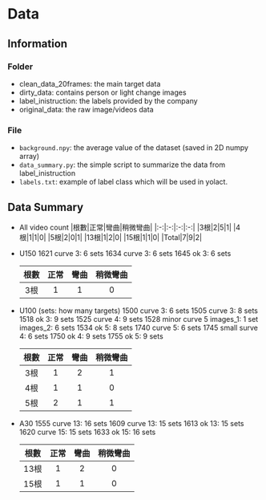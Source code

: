 # Data

## Information
### Folder
* clean_data_20frames: the main target data
* dirty_data: contains person or light change images
* label_inistruction: the labels provided by the company
* original_data: the raw image/videos data
### File
* `background.npy`: the average value of the dataset (saved in 2D numpy array)
* `data_summary.py`: the simple script to summarize the data from label_inistruction
* `labels.txt`: example of label class which will be used in yolact.


## Data Summary
* All video count
    |根數|正常|彎曲|稍微彎曲|
    |:-:|:-:|:-:|:-:|
    |3根|2|5|1|
    |4根|1|1|0|
    |5根|2|0|1|
    |13根|1|2|0|
    |15根|1|1|0|
    |Total|7|9|2|
* U150
    1621 curve 3: 6 sets
    1634 curve 3: 6 sets
    1645 ok 3: 6 sets

    |根數|正常|彎曲|稍微彎曲|
    |:-:|:-:|:-:|:-:|
    |3根|1|1|0|
* U100 (sets: how many targets)
    1500 curve 3: 6 sets
    1505 curve 3: 8 sets
    1518 ok 3: 9 sets
    1525 curve 4: 9 sets
    1528 minor curve 5
        images_1: 1 set
        images_2: 6 sets
    1534 ok 5: 8 sets
    1740 curve 5: 6 sets
    1745 small surve 4: 6 sets
    1750 ok 4: 9 sets
    1755 ok 5: 9 sets

    |根數|正常|彎曲|稍微彎曲|
    |:-:|:-:|:-:|:-:|
    |3根|1|2|1|
    |4根|1|1|0|
    |5根|2|1|1|
* A30
    1555 curve 13: 16 sets
    1609 curve 13: 15 sets
    1613 ok 13: 15 sets
    1620 curve 15: 15 sets
    1633 ok 15: 16 sets

    |根數|正常|彎曲|稍微彎曲|
    |:-:|:-:|:-:|:-:|
    |13根|1|2|0|
    |15根|1|1|0|
